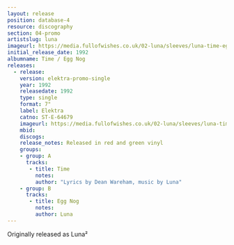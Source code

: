 ```yaml
---
layout: release
position: database-4
resource: discography
section: 04-promo
artistslug: luna
imageurl: https://media.fullofwishes.co.uk/02-luna/sleeves/luna-time-egg-nog-800.jpg
initial_release_date: 1992
albumname: Time / Egg Nog
releases:
  - release:
    version: elektra-promo-single
    year: 1992
    releasedate: 1992
    type: single
    format: 7"
    label: Elektra
    catno: ST-E-64679
    imageurl: https://media.fullofwishes.co.uk/02-luna/sleeves/luna-time-egg-nog-800.jpg
    mbid:
    discogs:
    release_notes: Released in red and green vinyl
    groups:
    - group: A
      tracks:
       - title: Time
         notes:
         author: "Lyrics by Dean Wareham, music by Luna"
    - group: B
      tracks:
       - title: Egg Nog
         notes:
         author: Luna
---
```

Originally released as Luna&sup2;
